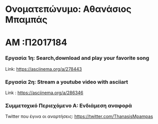 # Ονοματεπώνυμο: Αθανάσιος Μπαμπάς
# ΑΜ :Π2017184

### Εργασία 1η: Search,download and play your favorite song
Link: https://asciinema.org/a/278443

### Εργασία 2η: Stream a youtube video with asciiart
Link : https://asciinema.org/a/286346




### Συμμετοχικό Περιεχόμενο  A: Ενδιάμεση αναφορά
Twitter που έγινα οι αναρτήσεις: https://twitter.com/ThanasisMpampas
